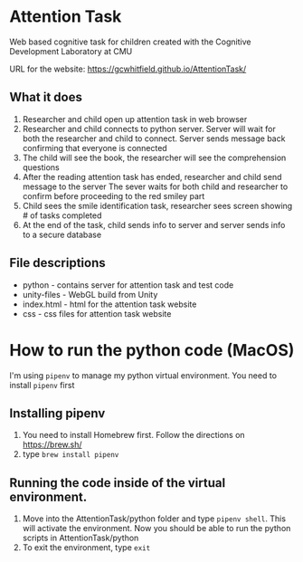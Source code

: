 # Attention Task

Web based cognitive task for children created with the Cognitive Development Laboratory at CMU

URL for the website: https://gcwhitfield.github.io/AttentionTask/

## What it does
1. Researcher and child open up attention task in web browser
2. Researcher and child connects to python server. Server will wait for both the researcher 
and child to connect. Server sends message back confirming that everyone is connected
3. The child will see the book, the researcher will see the comprehension questions
4. After the reading attention task has ended, researcher and child send message to the server
The sever waits for both child and researcher to confirm before proceeding to the 
red smiley part
5. Child sees the smile identification task, researcher sees screen showing # of 
tasks completed
6. At the end of the task, child sends info to server and server sends info to a secure
database

## File descriptions
* python - contains server for attention task and test code
* unity-files - WebGL build from Unity
* index.html - html for the attention task website
* css - css files for attention task website

# How to run the python code (MacOS)
I'm using `pipenv` to manage my python virtual environment. You need to install `pipenv` first

## Installing pipenv
1. You need to install Homebrew first. Follow the directions on https://brew.sh/
2. type `brew install pipenv`

## Running the code inside of the virtual environment.
1. Move into the AttentionTask/python folder and type `pipenv shell`. This will activate the environment. Now you should be able to run the python scripts in AttentionTask/python
2. To exit the environment, type `exit`
